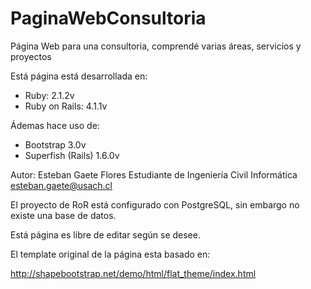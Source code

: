PaginaWebConsultoria
====================

Página Web para una consultoria, comprendé varias áreas, servicios y proyectos

Está página está desarrollada en:
- Ruby: 2.1.2v
- Ruby on Rails: 4.1.1v

Ádemas hace uso de:

- Bootstrap 3.0v
- Superfish (Rails) 1.6.0v

Autor:
Esteban Gaete Flores
Estudiante de Ingeniería Civil Informática
esteban.gaete@usach.cl

El proyecto de RoR está configurado con PostgreSQL, sin embargo no existe una base de datos.

Está página es libre de editar según se desee.

El template original de la página esta basado en:

http://shapebootstrap.net/demo/html/flat_theme/index.html